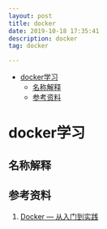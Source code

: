 ```yaml
---
layout: post
title: docker
date: 2019-10-18 17:35:41
description: docker
tag: docker

---
```

- [docker学习](#docker学习)
  - [名称解释](#名称解释)
  - [参考资料](#参考资料)

# docker学习
## 名称解释

## 参考资料
1. [Docker — 从入门到实践](https://docker_practice.gitee.io/zh-cn/)